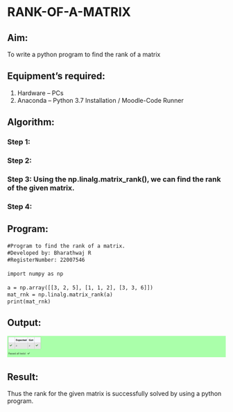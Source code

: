 # RANK-OF-A-MATRIX
## Aim:
To write a python program to find the rank of a matrix
## Equipment’s required:
1. 	Hardware – PCs
2. 	Anaconda – Python 3.7 Installation / Moodle-Code Runner
## Algorithm:
### Step 1: 
### Step 2: 
### Step 3: Using the np.linalg.matrix_rank(), we can find the rank of the given matrix.
### Step 4: 
## Program:
```
#Program to find the rank of a matrix.
#Developed by: Bharathwaj R
#RegisterNumber: 22007546

import numpy as np

a = np.array([[3, 2, 5], [1, 1, 2], [3, 3, 6]])
mat_rnk = np.linalg.matrix_rank(a)
print(mat_rnk)
```
## Output:
![](Output_for_Mat_Rnk.png)
## Result:
Thus the rank for the given matrix is successfully solved by  using a python program.

